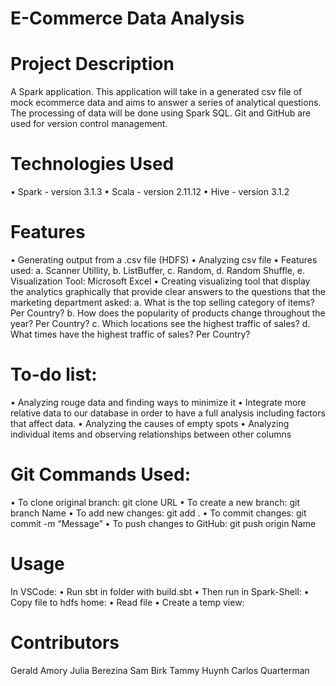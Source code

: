 # E-Commerce Data Analysis  

# Project Description
A Spark application. This application will take in a generated csv file of mock ecommerce data and aims to answer a series of analytical  questions. The processing of data will be done using Spark SQL. Git and 
GitHub are used for version control management.

# Technologies Used
• Spark - version 3.1.3
• Scala - version 2.11.12
• Hive - version 3.1.2

# Features
• Generating output from a .csv file (HDFS)
• Analyzing csv file
• Features used: a.	Scanner Utillity, b.	 ListBuffer, c.	 Random, d.	Random   Shuffle, e.	Visualization Tool: Microsoft Excel
• Creating visualizing tool that display the analytics graphically 
 that provide clear answers to the questions that the marketing 
 department asked:
 a.	What is the top selling category of items? Per Country?
 b.	How does the popularity of products change throughout the year? Per 
    Country?
 c.	Which locations see the highest traffic of sales?
 d.	What times have the highest traffic of sales? Per Country?

# To-do list:
• Analyzing rouge data and finding ways to minimize it
• Integrate more relative data to our database in order to have a full  analysis including factors that affect data.
• Analyzing the causes of empty spots
• Analyzing individual items and observing relationships between other columns

# Git Commands Used: 
• To clone original branch: git clone URL
• To create a new branch: git branch Name
• To add new changes: git add .
• To commit changes: git commit -m “Message”
• To push changes to GitHub: git push origin Name

# Usage
In VSCode:
• Run sbt in folder with build.sbt
• Then  run in Spark-Shell:
• Copy file to hdfs home:
• Read file
• Create a temp view:

# Contributors
Gerald Amory
Julia Berezina
Sam Birk
Tammy Huynh
Carlos Quarterman

